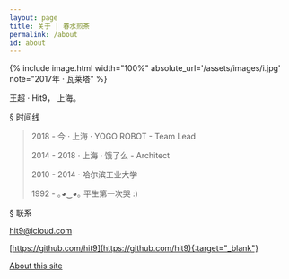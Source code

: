 ```yaml
---
layout: page
title: 关于 | 春水煎茶
permalink: /about
id: about
---
```


{% include image.html width="100%" absolute_url='/assets/images/i.jpg' note="2017年 · 瓦莱塔" %}

王超 · Hit9， 上海。

<span class="heading-anchor">§</span> 时间线

> 2018 - 今  · 上海 · YOGO ROBOT - Team Lead
>
> 2014 - 2018 · 上海 · 饿了么 - Architect
>
> 2010 - 2014 · 哈尔滨工业大学
>
> 1992 - ｡◕‿◕｡ 平生第一次哭 :)

<span class="heading-anchor">§</span> 联系

[hit9@icloud.com](mailto:hit9@icloud.com)

[https://github.com/hit9](https://github.com/hit9){:target="_blank"}

[About this site](https://github.com/hit9/writings.sh#writingssh)
